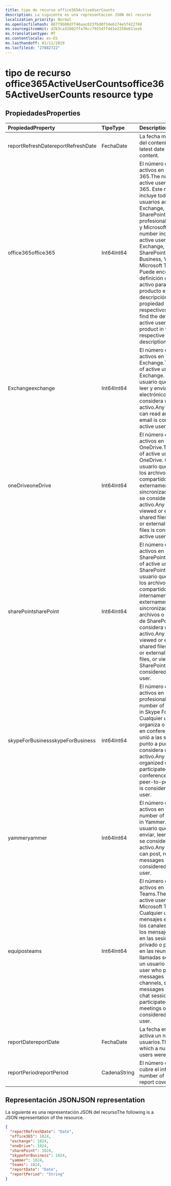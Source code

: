 ```yaml
---
title: tipo de recurso office365ActiveUserCounts
description: La siguiente es una representación JSON del recurso
localization_priority: Normal
ms.openlocfilehash: 887f9b08d7f46aac023fbd0f34e6174e5f422760
ms.sourcegitcommit: d2b3ca32602ffa76cc7925d7f4d1e2258e611ea5
ms.translationtype: MT
ms.contentlocale: es-ES
ms.lasthandoff: 01/11/2019
ms.locfileid: "27882722"
---
```

# <a name="office365activeusercounts-resource-type"></a><span data-ttu-id="3aeee-103">tipo de recurso office365ActiveUserCounts</span><span class="sxs-lookup"><span data-stu-id="3aeee-103">office365ActiveUserCounts resource type</span></span>

## <a name="properties"></a><span data-ttu-id="3aeee-104">Propiedades</span><span class="sxs-lookup"><span data-stu-id="3aeee-104">Properties</span></span>

| <span data-ttu-id="3aeee-105">Propiedad</span><span class="sxs-lookup"><span data-stu-id="3aeee-105">Property</span></span>          | <span data-ttu-id="3aeee-106">Tipo</span><span class="sxs-lookup"><span data-stu-id="3aeee-106">Type</span></span>   | <span data-ttu-id="3aeee-107">Description</span><span class="sxs-lookup"><span data-stu-id="3aeee-107">Description</span></span>                              |
| :---------------- | :----- | ---------------------------------------- |
| <span data-ttu-id="3aeee-108">reportRefreshDate</span><span class="sxs-lookup"><span data-stu-id="3aeee-108">reportRefreshDate</span></span> | <span data-ttu-id="3aeee-109">Fecha</span><span class="sxs-lookup"><span data-stu-id="3aeee-109">Date</span></span>   | <span data-ttu-id="3aeee-110">La fecha más reciente del contenido.</span><span class="sxs-lookup"><span data-stu-id="3aeee-110">The latest date of the content.</span></span>          |
| <span data-ttu-id="3aeee-111">office365</span><span class="sxs-lookup"><span data-stu-id="3aeee-111">office365</span></span>         | <span data-ttu-id="3aeee-112">Int64</span><span class="sxs-lookup"><span data-stu-id="3aeee-112">Int64</span></span>  | <span data-ttu-id="3aeee-113">El número de usuarios activos en Office 365.</span><span class="sxs-lookup"><span data-stu-id="3aeee-113">The number of active users in Office 365.</span></span> <span data-ttu-id="3aeee-114">Este número incluye todos los usuarios activos en Exchange, OneDrive, SharePoint, Skype para profesionales, Yammer y Microsoft Teams.</span><span class="sxs-lookup"><span data-stu-id="3aeee-114">This number includes all the active users in Exchange, OneDrive, SharePoint, Skype For Business, Yammer, and Microsoft Teams.</span></span> <span data-ttu-id="3aeee-115">Puede encontrar la definición de usuario activo para cada producto en la descripción de la propiedad respectivos.</span><span class="sxs-lookup"><span data-stu-id="3aeee-115">You can find the definition of active user for each product in the respective property description.</span></span> |
| <span data-ttu-id="3aeee-116">Exchange</span><span class="sxs-lookup"><span data-stu-id="3aeee-116">exchange</span></span>          | <span data-ttu-id="3aeee-117">Int64</span><span class="sxs-lookup"><span data-stu-id="3aeee-117">Int64</span></span>  | <span data-ttu-id="3aeee-118">El número de usuarios activos en Exchange.</span><span class="sxs-lookup"><span data-stu-id="3aeee-118">The number of active users in Exchange.</span></span> <span data-ttu-id="3aeee-119">Cualquier usuario que puedan leer y enviar correo electrónico se considera un usuario activo.</span><span class="sxs-lookup"><span data-stu-id="3aeee-119">Any user who can read and send email is considered an active user.</span></span> |
| <span data-ttu-id="3aeee-120">oneDrive</span><span class="sxs-lookup"><span data-stu-id="3aeee-120">oneDrive</span></span>          | <span data-ttu-id="3aeee-121">Int64</span><span class="sxs-lookup"><span data-stu-id="3aeee-121">Int64</span></span>  | <span data-ttu-id="3aeee-122">El número de usuarios activos en OneDrive.</span><span class="sxs-lookup"><span data-stu-id="3aeee-122">The number of active users in OneDrive.</span></span> <span data-ttu-id="3aeee-123">Cualquier usuario que ve o edita los archivos, archivos compartidos interna o externamente o sincronizado archivos se considera un usuario activo.</span><span class="sxs-lookup"><span data-stu-id="3aeee-123">Any user who viewed or edited files, shared files internally or externally, or synced files is considered an active user.</span></span> |
| <span data-ttu-id="3aeee-124">sharePoint</span><span class="sxs-lookup"><span data-stu-id="3aeee-124">sharePoint</span></span>        | <span data-ttu-id="3aeee-125">Int64</span><span class="sxs-lookup"><span data-stu-id="3aeee-125">Int64</span></span>  | <span data-ttu-id="3aeee-126">El número de usuarios activos en SharePoint.</span><span class="sxs-lookup"><span data-stu-id="3aeee-126">The number of active users in SharePoint.</span></span> <span data-ttu-id="3aeee-127">Cualquier usuario que ve o edita los archivos, archivos compartidos internamente o externamente, sincronizado los archivos o las páginas de SharePoint se considera un usuario activo.</span><span class="sxs-lookup"><span data-stu-id="3aeee-127">Any user who viewed or edited files, shared files internally or externally, synced files, or viewed SharePoint pages is considered an active user.</span></span> |
| <span data-ttu-id="3aeee-128">skypeForBusiness</span><span class="sxs-lookup"><span data-stu-id="3aeee-128">skypeForBusiness</span></span>  | <span data-ttu-id="3aeee-129">Int64</span><span class="sxs-lookup"><span data-stu-id="3aeee-129">Int64</span></span>  | <span data-ttu-id="3aeee-130">El número de usuarios activos en Skype para profesionales.</span><span class="sxs-lookup"><span data-stu-id="3aeee-130">The number of active users in Skype For Business.</span></span> <span data-ttu-id="3aeee-131">Cualquier usuario que organiza o participaron en conferencias o se unió a las sesiones de punto a punto se considera un usuario activo.</span><span class="sxs-lookup"><span data-stu-id="3aeee-131">Any user who organized or participated in conferences, or joined peer-to-peer sessions is considered an active user.</span></span> |
| <span data-ttu-id="3aeee-132">yammer</span><span class="sxs-lookup"><span data-stu-id="3aeee-132">yammer</span></span>            | <span data-ttu-id="3aeee-133">Int64</span><span class="sxs-lookup"><span data-stu-id="3aeee-133">Int64</span></span>  | <span data-ttu-id="3aeee-134">El número de usuarios activos en Yammer.</span><span class="sxs-lookup"><span data-stu-id="3aeee-134">The number of active users in Yammer.</span></span> <span data-ttu-id="3aeee-135">Cualquier usuario que puede enviar, leer o mensajes se considera un usuario activo.</span><span class="sxs-lookup"><span data-stu-id="3aeee-135">Any user who can post, read, or like messages is considered an active user.</span></span> |
| <span data-ttu-id="3aeee-136">equipos</span><span class="sxs-lookup"><span data-stu-id="3aeee-136">teams</span></span>             | <span data-ttu-id="3aeee-137">Int64</span><span class="sxs-lookup"><span data-stu-id="3aeee-137">Int64</span></span>  | <span data-ttu-id="3aeee-138">El número de usuarios activos en Microsoft Teams.</span><span class="sxs-lookup"><span data-stu-id="3aeee-138">The number of active users in Microsoft Teams.</span></span> <span data-ttu-id="3aeee-139">Cualquier usuario que mensajes expuestos en los canales de equipo, los mensajes enviados en las sesiones de chat privado o participaron en las reuniones o las llamadas se considera un usuario activo.</span><span class="sxs-lookup"><span data-stu-id="3aeee-139">Any user who posted messages in team channels, sent messages in private chat sessions, or participated in meetings or calls is considered an active user.</span></span> |
| <span data-ttu-id="3aeee-140">reportDate</span><span class="sxs-lookup"><span data-stu-id="3aeee-140">reportDate</span></span>        | <span data-ttu-id="3aeee-141">Fecha</span><span class="sxs-lookup"><span data-stu-id="3aeee-141">Date</span></span>   | <span data-ttu-id="3aeee-142">La fecha en la que se activa un número de usuarios.</span><span class="sxs-lookup"><span data-stu-id="3aeee-142">The date on which a number of users were active.</span></span> |
| <span data-ttu-id="3aeee-143">reportPeriod</span><span class="sxs-lookup"><span data-stu-id="3aeee-143">reportPeriod</span></span>      | <span data-ttu-id="3aeee-144">Cadena</span><span class="sxs-lookup"><span data-stu-id="3aeee-144">String</span></span> | <span data-ttu-id="3aeee-145">El número de días que cubre el informe.</span><span class="sxs-lookup"><span data-stu-id="3aeee-145">The number of days the report covers.</span></span>    |

## <a name="json-representation"></a><span data-ttu-id="3aeee-146">Representación JSON</span><span class="sxs-lookup"><span data-stu-id="3aeee-146">JSON representation</span></span>

<span data-ttu-id="3aeee-147">La siguiente es una representación JSON del recurso</span><span class="sxs-lookup"><span data-stu-id="3aeee-147">The following is a JSON representation of the resource.</span></span>

<!-- {
  "blockType": "resource",
  "@odata.type": "microsoft.graph.office365ActiveUserCounts"
} -->

```json
{
  "reportRefreshDate": "Date", 
  "office365": 1024, 
  "exchange": 1024, 
  "oneDrive": 1024, 
  "sharePoint": 1024, 
  "skypeForBusiness": 1024, 
  "yammer": 1024, 
  "teams": 1024, 
  "reportDate": "Date", 
  "reportPeriod": "String"
}
```
